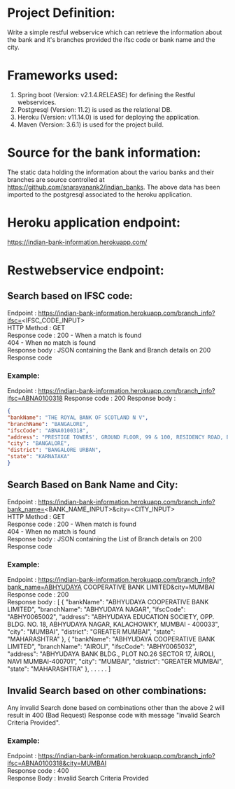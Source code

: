 # Project Definition:
Write a simple restful webservice which can retrieve the information about the bank and it's branches provided the ifsc code or bank name and the city.

# Frameworks used:
1. Spring boot (Version: v2.1.4.RELEASE) for defining the Restful webservices.
2. Postgresql (Version: 11.2) is used as the relational DB.
3. Heroku (Version: v11.14.0) is used for deploying the application.
4. Maven (Version: 3.6.1) is used for the project build. 

# Source for the bank information:
The static data holding the information about the variou banks and their branches are source controlled at https://github.com/snarayanank2/indian_banks.
The above data has been imported to the postgresql associated to the heroku application. 

# Heroku application endpoint:
https://indian-bank-information.herokuapp.com/

# Restwebservice endpoint:
## Search based on IFSC code:
Endpoint      : https://indian-bank-information.herokuapp.com/branch_info?ifsc=<IFSC_CODE_INPUT>  
HTTP Method   : GET  
Response code : 200 - When a match is found  
                404 - When no match is found  
Response body : JSON containing the Bank and Branch details on 200 Response code  

### Example:
Endpoint      : https://indian-bank-information.herokuapp.com/branch_info?ifsc=ABNA0100318
Response code : 200 
Response body : 
```json
{
"bankName": "THE ROYAL BANK OF SCOTLAND N V",
"branchName": "BANGALORE",
"ifscCode": "ABNA0100318",
"address": "PRESTIGE TOWERS', GROUND FLOOR, 99 & 100, RESIDENCY ROAD, BANGALORE 560 025.",
"city": "BANGALORE",
"district": "BANGALORE URBAN",
"state": "KARNATAKA"
}
```

## Search Based on Bank Name and City:
Endpoint      : https://indian-bank-information.herokuapp.com/branch_info?bank_name=<BANK_NAME_INPUT>&city=<CITY_INPUT>  
HTTP Method   : GET  
Response code : 200 - When match is found  
                404 - When no match is found  
Response body : JSON containing the List of Branch details on 200 Response code  

### Example:
Endpoint      : https://indian-bank-information.herokuapp.com/branch_info?bank_name=ABHYUDAYA COOPERATIVE BANK LIMITED&city=MUMBAI  
Response code : 200   
Response body : 
[
{
"bankName": "ABHYUDAYA COOPERATIVE BANK LIMITED",
"branchName": "ABHYUDAYA NAGAR",
"ifscCode": "ABHY0065002",
"address": "ABHYUDAYA EDUCATION SOCIETY, OPP. BLDG. NO. 18, ABHYUDAYA NAGAR, KALACHOWKY, MUMBAI - 400033",
"city": "MUMBAI",
"district": "GREATER MUMBAI",
"state": "MAHARASHTRA"
},
{
"bankName": "ABHYUDAYA COOPERATIVE BANK LIMITED",
"branchName": "AIROLI",
"ifscCode": "ABHY0065032",
"address": "ABHYUDAYA BANK BLDG., PLOT NO.26 SECTOR 17, AIROLI, NAVI MUMBAI-400701",
"city": "MUMBAI",
"district": "GREATER MUMBAI",
"state": "MAHARASHTRA"
},
.
.
.
.
.
]

## Invalid Search based on other combinations:
Any invalid Search done based on combinations other than the above 2 will result in 400 (Bad Request) Response code with message "Invalid Search Criteria Provided".

### Example:
Endpoint      : https://indian-bank-information.herokuapp.com/branch_info?ifsc=ABNA0100318&city=MUMBAI  
Response code : 400  
Response Body : Invalid Search Criteria Provided  
